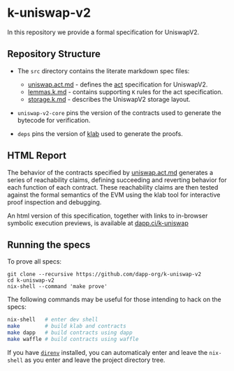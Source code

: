 # k-uniswap-v2

In this repository we provide a formal specification for UniswapV2.

## Repository Structure

- The `src` directory contains the literate markdown spec files:

  - [uniswap.act.md](src/uniswap.act.md) - defines the [act](https://github.com/dapphub/klab/blob/master/acts.md) specification for UniswapV2.
  - [lemmas.k.md](src/lemmas.k.md) - contains supporting `K` rules for the act specification.
  - [storage.k.md](src/storage.k.md) - describes the UniswapV2 storage layout.

- `uniswap-v2-core` pins the version of the contracts used to generate the bytecode for verification.
- `deps` pins the version of [klab](https://github.com/dapphub/klab) used to generate the proofs.

## HTML Report

The behavior of the contracts specified by
[uniswap.act.md](src/uniswap.act.md) generates a series of reachability
claims, defining succeeding and reverting behavior for each function of each
contract. These reachability claims are then tested against the formal
semantics of the EVM using the klab tool for interactive proof inspection and
debugging.

An html version of this specification, together with links to in-browser
symbolic execution previews, is available at [dapp.ci/k-uniswap](https://dapp.ci/k-uniswap/)

## Running the specs

To prove all specs:

```
git clone --recursive https://github.com/dapp-org/k-uniswap-v2
cd k-uniswap-v2
nix-shell --command 'make prove'
```

The following commands may be useful for those intending to hack on the specs:

```sh
nix-shell   # enter dev shell
make        # build klab and contracts
make dapp   # build contracts using dapp
make waffle # build contracts using waffle
```

If you have [`direnv`](https://direnv.net/) installed, you can automaticaly enter and leave the
`nix-shell` as you enter and leave the project directory tree.

